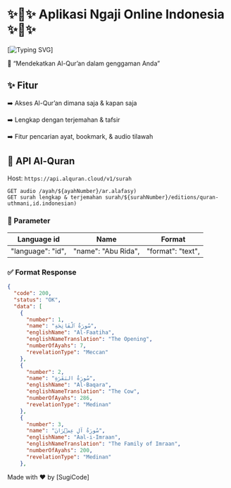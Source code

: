 # ✨📖✨ Aplikasi Ngaji Online Indonesia ✨📖✨

[![Typing SVG](https://readme-typing-svg.herokuapp.com?font=Tahoma&pause=1000&width=435&lines=Yuk+Kita+Murottal+Qur'an)]


📖 “Mendekatkan Al-Qur’an dalam genggaman Anda”

## ✨ Fitur
➡️ Akses Al-Qur’an dimana saja & kapan saja

➡️ Lengkap dengan terjemahan & tafsir

➡️ Fitur pencarian ayat, bookmark, & audio tilawah

## 🔗 API Al-Quran 
Host: `https://api.alquran.cloud/v1/surah`

```
GET audio /ayah/${ayahNumber}/ar.alafasy)
GET surah lengkap & terjemahan surah/${surahNumber}/editions/quran-uthmani,id.indonesian)
```
### 📝 Parameter 
| Language id | Name | Format |
|----------|------|--------------|
| "language": "id", | "name": "Abu Rida", | "format": "text", |


### ✅ Format Response 
```json
{
  "code": 200,
  "status": "OK",
  "data": [
    {
      "number": 1,
      "name": "سُورَةُ ٱلْفَاتِحَةِ",
      "englishName": "Al-Faatiha",
      "englishNameTranslation": "The Opening",
      "numberOfAyahs": 7,
      "revelationType": "Meccan"
    },
    {
      "number": 2,
      "name": "سُورَةُ البَقَرَةِ",
      "englishName": "Al-Baqara",
      "englishNameTranslation": "The Cow",
      "numberOfAyahs": 286,
      "revelationType": "Medinan"
    },
    {
      "number": 3,
      "name": "سُورَةُ آلِ عِمۡرَانَ",
      "englishName": "Aal-i-Imraan",
      "englishNameTranslation": "The Family of Imraan",
      "numberOfAyahs": 200,
      "revelationType": "Medinan"
    },
```

Made with ❤️ by [SugiCode]


